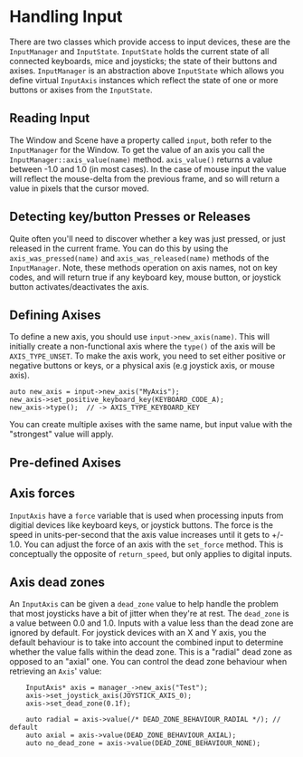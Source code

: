 
# Handling Input

There are two classes which provide access to input devices, these are the `InputManager` and `InputState`. `InputState` holds the current state of all connected keyboards, mice and joysticks; the state of their buttons and axises. `InputManager` is an abstraction above `InputState` which allows you define virtual `InputAxis` instances which reflect the state of one or more buttons or axises from the `InputState`.

## Reading Input

The Window and Scene have a property called `input`, both refer to the `InputManager` for the Window. To get the value of an axis you call the `InputManager::axis_value(name)` method. `axis_value()` returns a value between -1.0 and 1.0 (in most cases). In the case of mouse input the value will reflect the mouse-delta from the previous frame, and so will return a value in pixels that the cursor moved.

## Detecting key/button Presses or Releases

Quite often you'll need to discover whether a key was just pressed, or just released in the current frame. You can do this by using the `axis_was_pressed(name)` and `axis_was_released(name)` methods of the `InputManager`. Note, these methods operation on axis names, not on key codes, and will return true if any keyboard key, mouse button, or joystick button activates/deactivates the axis.


## Defining Axises

To define a new axis, you should use `input->new_axis(name)`. This will initially create a non-functional axis where the `type()` of the axis will be `AXIS_TYPE_UNSET`. To make the axis work, you need to set either positive or negative buttons or keys, or a physical axis (e.g joystick axis, or mouse axis).

```
auto new_axis = input->new_axis("MyAxis");
new_axis->set_positive_keyboard_key(KEYBOARD_CODE_A);
new_axis->type();  // -> AXIS_TYPE_KEYBOARD_KEY
```

You can create multiple axises with the same name, but input value with the "strongest" value will apply.

## Pre-defined Axises


## Axis forces

`InputAxis` have a `force` variable that is used when processing inputs from digitial devices like keyboard keys, or joystick buttons. The force is the speed in units-per-second that the axis value increases until it gets to +/- 1.0. You can adjust the force of an axis with the `set_force` method. This is conceptually the opposite of `return_speed`, but only applies to digital inputs.

## Axis dead zones

An `InputAxis` can be given a `dead_zone` value to help handle the problem that most joysticks have a bit of jitter when they're at rest. The `dead_zone` is a value between 0.0 and 1.0. Inputs with a value less than the dead zone are ignored by default. For joystick devices with an X and Y axis, you the default behaviour is to take into account the combined input to determine whether the value falls within the dead zone. This is a "radial" dead zone as opposed to an "axial" one. You can control the dead zone behaviour when retrieving an `Axis`' value:

```
    InputAxis* axis = manager_->new_axis("Test");
    axis->set_joystick_axis(JOYSTICK_AXIS_0);
    axis->set_dead_zone(0.1f);
    
    auto radial = axis->value(/* DEAD_ZONE_BEHAVIOUR_RADIAL */); // default
    auto axial = axis->value(DEAD_ZONE_BEHAVIOUR_AXIAL);
    auto no_dead_zone = axis->value(DEAD_ZONE_BEHAVIOUR_NONE);
```
